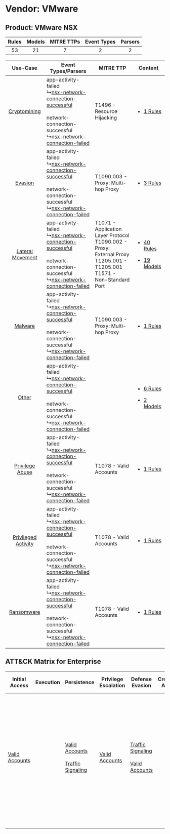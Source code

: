 Vendor: VMware
==============
Product: VMware NSX
-------------------
| Rules | Models | MITRE TTPs | Event Types | Parsers |
|:-----:|:------:|:----------:|:-----------:|:-------:|
|  53   |   21   |     7      |      2      |    2    |

|    Use-Case    | Event Types/Parsers    | MITRE TTP    | Content    |
|:----:| ---- | ---- | ---- |
|        [Cryptomining](../../../UseCases/uc_cryptomining.md)        |  app-activity-failed<br> ↳[nsx-network-connection-successful](Ps/pC_nsxnetworkconnectionsuccessful.md)<br><br> network-connection-successful<br> ↳[nsx-network-connection-failed](Ps/pC_nsxnetworkconnectionfailed.md)<br> | T1496 - Resource Hijacking<br>    | [<ul><li>1 Rules</li></ul>](RM/r_m_vmware_vmware_nsx_Cryptomining.md)    |
|    [Evasion](../../../UseCases/uc_evasion.md)    |  app-activity-failed<br> ↳[nsx-network-connection-successful](Ps/pC_nsxnetworkconnectionsuccessful.md)<br><br> network-connection-successful<br> ↳[nsx-network-connection-failed](Ps/pC_nsxnetworkconnectionfailed.md)<br> | T1090.003 - Proxy: Multi-hop Proxy<br>    | [<ul><li>3 Rules</li></ul>](RM/r_m_vmware_vmware_nsx_Evasion.md)    |
|    [Lateral Movement](../../../UseCases/uc_lateral_movement.md)    |  app-activity-failed<br> ↳[nsx-network-connection-successful](Ps/pC_nsxnetworkconnectionsuccessful.md)<br><br> network-connection-successful<br> ↳[nsx-network-connection-failed](Ps/pC_nsxnetworkconnectionfailed.md)<br> | T1071 - Application Layer Protocol<br>T1090.002 - Proxy: External Proxy<br>T1205.001 - T1205.001<br>T1571 - Non-Standard Port<br> | [<ul><li>40 Rules</li></ul><ul><li>19 Models</li></ul>](RM/r_m_vmware_vmware_nsx_Lateral_Movement.md) |
|    [Malware](../../../UseCases/uc_malware.md)    |  app-activity-failed<br> ↳[nsx-network-connection-successful](Ps/pC_nsxnetworkconnectionsuccessful.md)<br><br> network-connection-successful<br> ↳[nsx-network-connection-failed](Ps/pC_nsxnetworkconnectionfailed.md)<br> | T1090.003 - Proxy: Multi-hop Proxy<br>    | [<ul><li>1 Rules</li></ul>](RM/r_m_vmware_vmware_nsx_Malware.md)    |
|    [Other](../../../UseCases/uc_other.md)    |  app-activity-failed<br> ↳[nsx-network-connection-successful](Ps/pC_nsxnetworkconnectionsuccessful.md)<br><br> network-connection-successful<br> ↳[nsx-network-connection-failed](Ps/pC_nsxnetworkconnectionfailed.md)<br> |    | [<ul><li>6 Rules</li></ul><ul><li>2 Models</li></ul>](RM/r_m_vmware_vmware_nsx_Other.md)    |
|     [Privilege Abuse](../../../UseCases/uc_privilege_abuse.md)     |  app-activity-failed<br> ↳[nsx-network-connection-successful](Ps/pC_nsxnetworkconnectionsuccessful.md)<br><br> network-connection-successful<br> ↳[nsx-network-connection-failed](Ps/pC_nsxnetworkconnectionfailed.md)<br> | T1078 - Valid Accounts<br>    | [<ul><li>1 Rules</li></ul>](RM/r_m_vmware_vmware_nsx_Privilege_Abuse.md)    |
| [Privileged Activity](../../../UseCases/uc_privileged_activity.md) |  app-activity-failed<br> ↳[nsx-network-connection-successful](Ps/pC_nsxnetworkconnectionsuccessful.md)<br><br> network-connection-successful<br> ↳[nsx-network-connection-failed](Ps/pC_nsxnetworkconnectionfailed.md)<br> | T1078 - Valid Accounts<br>    | [<ul><li>1 Rules</li></ul>](RM/r_m_vmware_vmware_nsx_Privileged_Activity.md)    |
|          [Ransomware](../../../UseCases/uc_ransomware.md)          |  app-activity-failed<br> ↳[nsx-network-connection-successful](Ps/pC_nsxnetworkconnectionsuccessful.md)<br><br> network-connection-successful<br> ↳[nsx-network-connection-failed](Ps/pC_nsxnetworkconnectionfailed.md)<br> | T1078 - Valid Accounts<br>    | [<ul><li>1 Rules</li></ul>](RM/r_m_vmware_vmware_nsx_Ransomware.md)    |

ATT&CK Matrix for Enterprise
----------------------------
| Initial Access                                                      | Execution | Persistence                                                                                                                               | Privilege Escalation                                                | Defense Evasion                                                                                                                           | Credential Access | Discovery | Lateral Movement | Collection | Command and Control                                                                                                                                                                                                                                                                                                                                                                                                                                | Exfiltration | Impact                                                                  |
| ------------------------------------------------------------------- | --------- | ----------------------------------------------------------------------------------------------------------------------------------------- | ------------------------------------------------------------------- | ----------------------------------------------------------------------------------------------------------------------------------------- | ----------------- | --------- | ---------------- | ---------- | -------------------------------------------------------------------------------------------------------------------------------------------------------------------------------------------------------------------------------------------------------------------------------------------------------------------------------------------------------------------------------------------------------------------------------------------------- | ------------ | ----------------------------------------------------------------------- |
| [Valid Accounts](https://attack.mitre.org/techniques/T1078)<br><br> |           | [Valid Accounts](https://attack.mitre.org/techniques/T1078)<br><br>[Traffic Signaling](https://attack.mitre.org/techniques/T1205)<br><br> | [Valid Accounts](https://attack.mitre.org/techniques/T1078)<br><br> | [Traffic Signaling](https://attack.mitre.org/techniques/T1205)<br><br>[Valid Accounts](https://attack.mitre.org/techniques/T1078)<br><br> |                   |           |                  |            | [Non-Standard Port](https://attack.mitre.org/techniques/T1571)<br><br>[Traffic Signaling](https://attack.mitre.org/techniques/T1205)<br><br>[Proxy: Multi-hop Proxy](https://attack.mitre.org/techniques/T1090/003)<br><br>[Proxy: External Proxy](https://attack.mitre.org/techniques/T1090/002)<br><br>[Application Layer Protocol](https://attack.mitre.org/techniques/T1071)<br><br>[Proxy](https://attack.mitre.org/techniques/T1090)<br><br> |              | [Resource Hijacking](https://attack.mitre.org/techniques/T1496)<br><br> |